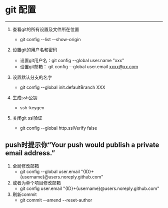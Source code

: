 # git 配置

---

1. 查看git的所有设置及文件所在位置

    * git config --list --show-origin

2. 设置git的用户名和密码

    * 设置git用户名：git config --global user.name "xxx"
    * 设置git邮箱： git config --global user.email xxxx@xx.com

3. 设置默认分支的名字

    * git config --global init.defaultBranch XXX


4. 生成ssh公钥

    * ssh-keygen


6. 关闭git ssl验证

    * git config --global http.sslVerify false

## push时提示你“Your push would publish a private email address.”

1. 全局修改邮箱
   * git config --global user.email "{ID}+{username}@users.noreply.github.com"
2. 或者为单个项目修改邮箱
   * git config user.email "{ID}+{username}@users.noreply.github.com"
3. 刷新commit
   * git commit --amend --reset-author